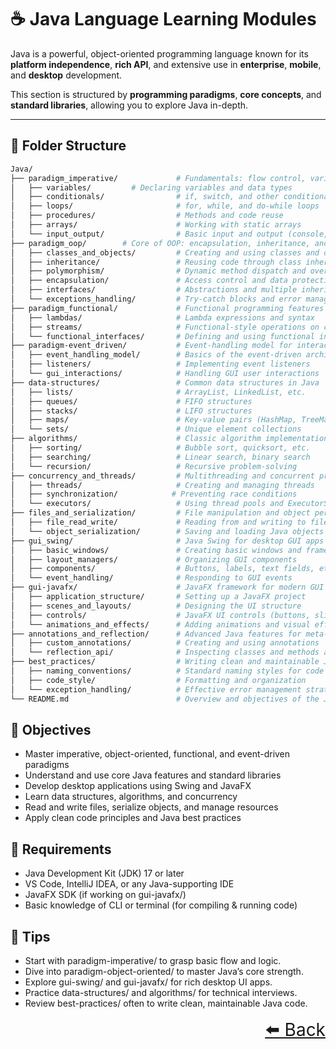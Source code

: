 # ☕ Java Language Learning Modules

Java is a powerful, object-oriented programming language known for its **platform independence**, **rich API**, and extensive use in **enterprise**, **mobile**, and **desktop** development.

This section is structured by **programming paradigms**, **core concepts**, and **standard libraries**, allowing you to explore Java in-depth.

---

## 📂 Folder Structure

```bash
Java/
├── paradigm_imperative/             # Fundamentals: flow control, variables, and logic
│   ├── variables/         # Declaring variables and data types
│   ├── conditionals/                # if, switch, and other conditional statements
│   ├── loops/                       # for, while, and do-while loops
│   ├── procedures/                  # Methods and code reuse
│   ├── arrays/                      # Working with static arrays
│   └── input_output/                # Basic input and output (console, Scanner, etc.)
├── paradigm_oop/        # Core of OOP: encapsulation, inheritance, and polymorphism
│   ├── classes_and_objects/         # Creating and using classes and objects
│   ├── inheritance/                 # Reusing code through class inheritance
│   ├── polymorphism/                # Dynamic method dispatch and overloading
│   ├── encapsulation/               # Access control and data protection
│   ├── interfaces/                  # Abstractions and multiple inheritance
│   └── exceptions_handling/         # Try-catch blocks and error management
├── paradigm_functional/             # Functional programming features in Java
│   ├── lambdas/                     # Lambda expressions and syntax
│   ├── streams/                     # Functional-style operations on collections
│   └── functional_interfaces/       # Defining and using functional interfaces
├── paradigm-event_driven/           # Event-handling model for interactive apps
│   ├── event_handling_model/        # Basics of the event-driven architecture
│   ├── listeners/                   # Implementing event listeners
│   └── gui_interactions/            # Handling GUI user interactions
├── data-structures/                 # Common data structures in Java
│   ├── lists/                       # ArrayList, LinkedList, etc.
│   ├── queues/                      # FIFO structures
│   ├── stacks/                      # LIFO structures
│   ├── maps/                        # Key-value pairs (HashMap, TreeMap, etc.)
│   └── sets/                        # Unique element collections
├── algorithms/                      # Classic algorithm implementations
│   ├── sorting/                     # Bubble sort, quicksort, etc.
│   ├── searching/                   # Linear search, binary search
│   └── recursion/                   # Recursive problem-solving
├── concurrency_and_threads/         # Multithreading and concurrent programming
│   ├── threads/                     # Creating and managing threads
│   ├── synchronization/            # Preventing race conditions
│   └── executors/                   # Using thread pools and ExecutorService
├── files_and_serialization/         # File manipulation and object persistence
│   ├── file_read_write/             # Reading from and writing to files
│   └── object_serialization/        # Saving and loading Java objects
├── gui_swing/                       # Java Swing for desktop GUI apps
│   ├── basic_windows/               # Creating basic windows and frames
│   ├── layout_managers/             # Organizing GUI components
│   ├── components/                  # Buttons, labels, text fields, etc.
│   └── event_handling/              # Responding to GUI events
├── gui-javafx/                      # JavaFX framework for modern GUI apps
│   ├── application_structure/       # Setting up a JavaFX project
│   ├── scenes_and_layouts/          # Designing the UI structure
│   ├── controls/                    # JavaFX UI controls (buttons, sliders, etc.)
│   └── animations_and_effects/      # Adding animations and visual effects
├── annotations_and_reflection/      # Advanced Java features for meta-programming
│   ├── custom_annotations/          # Creating and using annotations
│   └── reflection_api/              # Inspecting classes and methods at runtime
├── best_practices/                  # Writing clean and maintainable Java code
│   ├── naming_conventions/          # Standard naming styles for code readability
│   ├── code_style/                  # Formatting and organization
│   └── exception_handling/          # Effective error management strategies
└── README.md                        # Overview and objectives of the Java learning path
```

## 🎯 Objectives

- Master imperative, object-oriented, functional, and event-driven paradigms
- Understand and use core Java features and standard libraries
- Develop desktop applications using Swing and JavaFX
- Learn data structures, algorithms, and concurrency
- Read and write files, serialize objects, and manage resources
- Apply clean code principles and Java best practices

## 🧰 Requirements

- Java Development Kit (JDK) 17 or later
- VS Code, IntelliJ IDEA, or any Java-supporting IDE
- JavaFX SDK (if working on gui-javafx/)
- Basic knowledge of CLI or terminal (for compiling & running code)

## 🚀 Tips

- Start with paradigm-imperative/ to grasp basic flow and logic.
- Dive into paradigm-object-oriented/ to master Java’s core strength.
- Explore gui-swing/ and gui-javafx/ for rich desktop UI apps.
- Practice data-structures/ and algorithms/ for technical interviews.
- Review best-practices/ often to write clean, maintainable Java code.


<div align="right" style="font-size: 2em;">
    <a href="../README.md">⬅️ Back</a>
</div>